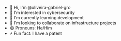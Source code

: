 - 👋 Hi, I'm @oliveira-gabriel-gro
- 👀 I'm interested in cybersecurity
- 🌱 I'm currently learning development
- 💞️ I'm looking to collaborate on infrastructure projects
- 😄 Pronouns: He/Him
- ⚡ Fun fact: I have a patent
<!---
oliveira-gabriel-gro/oliveira-gabriel-gro is a ✨ special ✨ repository because its `README.md` (this file) appears on your GitHub profile.
You can click the Preview link to take a look at your changes.
--->
